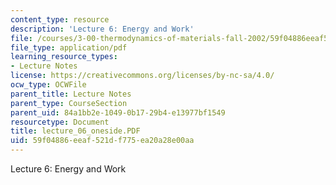 ```yaml
---
content_type: resource
description: 'Lecture 6: Energy and Work'
file: /courses/3-00-thermodynamics-of-materials-fall-2002/59f04886eeaf521df775ea20a28e00aa_lecture_06_oneside.PDF
file_type: application/pdf
learning_resource_types:
- Lecture Notes
license: https://creativecommons.org/licenses/by-nc-sa/4.0/
ocw_type: OCWFile
parent_title: Lecture Notes
parent_type: CourseSection
parent_uid: 84a1bb2e-1049-0b17-29b4-e13977bf1549
resourcetype: Document
title: lecture_06_oneside.PDF
uid: 59f04886-eeaf-521d-f775-ea20a28e00aa
---
```

Lecture 6: Energy and Work